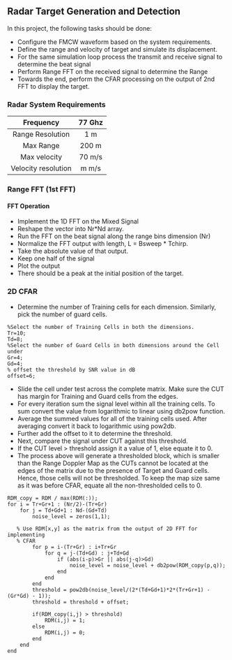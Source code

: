 ## Radar Target Generation and Detection 
In this project, the following tasks should be done:
- Configure the FMCW waveform based on the system requirements.
- Define the range and velocity of target and simulate its displacement.
- For the same simulation loop process the transmit and receive signal to determine the beat signal
- Perform Range FFT on the received signal to determine the Range
- Towards the end, perform the CFAR processing on the output of 2nd FFT to display the target.


### Radar System Requirements
|Frequency | 77 Ghz|
:----:|:----:
|Range Resolution | 1 m|
|Max Range | 200 m|
|Max velocity | 70 m/s|
|Velocity resolution| m m/s|

### Range FFT (1st FFT)
#### FFT Operation
- Implement the 1D FFT on the Mixed Signal
- Reshape the vector into Nr*Nd array.
- Run the FFT on the beat signal along the range bins dimension (Nr)
- Normalize the FFT output with length, L = Bsweep * Tchirp.
- Take the absolute value of that output.
- Keep one half of the signal
- Plot the output
- There should be a peak at the initial position of the target.


### 2D CFAR
- Determine the number of Training cells for each dimension. Similarly, pick the number of guard cells. <br />
```
%Select the number of Training Cells in both the dimensions.
Tr=10;
Td=8;
%Select the number of Guard Cells in both dimensions around the Cell under 
Gr=4;
Gd=4;
% offset the threshold by SNR value in dB
offset=6;
```
- Slide the cell under test across the complete matrix. Make sure the CUT has margin for Training and Guard cells from the edges.
- For every iteration sum the signal level within all the training cells. To sum convert the value from logarithmic to linear using db2pow function.
- Average the summed values for all of the training cells used. After averaging convert it back to logarithmic using pow2db.
- Further add the offset to it to determine the threshold.
- Next, compare the signal under CUT against this threshold.
- If the CUT level > threshold assign it a value of 1, else equate it to 0.
- The process above will generate a thresholded block, which is smaller than the Range Doppler Map as the CUTs cannot be located at the edges of the matrix due to the presence of Target and Guard cells. Hence, those cells will not be thresholded. To keep the map size same as it was before CFAR, equate all the non-thresholded cells to 0.
```
RDM_copy = RDM / max(RDM(:));
for i = Tr+Gr+1 : (Nr/2)-(Tr+Gr)
    for j = Td+Gd+1 : Nd-(Gd+Td)
        noise_level = zeros(1,1);
    
   % Use RDM[x,y] as the matrix from the output of 2D FFT for implementing
   % CFAR
        for p = i-(Tr+Gr) : i+Tr+Gr
            for q = j-(Td+Gd) : j+Td+Gd 
                if (abs(i-p)>Gr || abs(j-q)>Gd)
                    noise_level = noise_level + db2pow(RDM_copy(p,q));
                end
            end
        end
        threshold = pow2db(noise_level/(2*(Td+Gd+1)*2*(Tr+Gr+1) - (Gr*Gd) - 1));
        threshold = threshold + offset;

        if(RDM_copy(i,j) > threshold)
            RDM(i,j) = 1;
        else
            RDM(i,j) = 0;
        end
    end
end
```